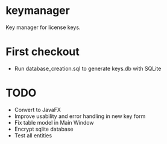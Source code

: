 keymanager
==========

Key manager for license keys.

First checkout
==========
- Run database_creation.sql to generate keys.db with SQLite

TODO
==========
- Convert to JavaFX
- Improve usability and error handling in new key form
- Fix table model in Main Window
- Encrypt sqlite database
- Test all entities
